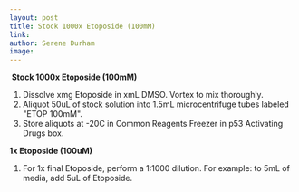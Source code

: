 ```yaml
---
layout: post 
title: Stock 1000x Etoposide (100mM)
link: 
author: Serene Durham
image: 
---
```

​
**Stock 1000x Etoposide (100mM)**
1. Dissolve xmg Etoposide in xmL DMSO. Vortex to mix thoroughly. 
2. Aliquot 50uL of stock solution into 1.5mL microcentrifuge tubes labeled "ETOP 100mM".
3. Store aliquots at -20C in Common Reagents Freezer in p53 Activating Drugs box. 

**1x Etoposide (100uM)**
1. For 1x final Etoposide, perform a 1:1000 dilution. For example: to 5mL of media, add 5uL of Etoposide.